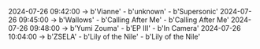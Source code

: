 2024-07-26 09:42:00 -> b'Vianne' - b'unknown' - b'Supersonic'
2024-07-26 09:45:00 -> b'Wallows' - b'Calling After Me' - b'Calling After Me'
2024-07-26 09:48:00 -> b'Yumi Zouma' - b'EP III' - b'In Camera'
2024-07-26 10:04:00 -> b'ZSELA' - b'Lily of the Nile' - b'Lily of the Nile'
